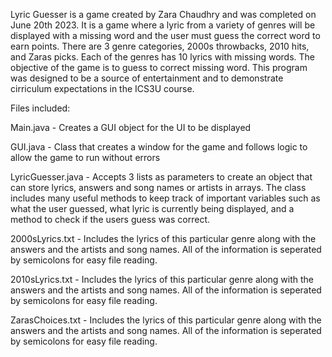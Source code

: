 Lyric Guesser is a game created by Zara Chaudhry and was completed on June 20th 2023.
It is a game where a lyric from a variety of genres will be displayed with a missing word and the user must guess the correct word to earn points. 
There are 3 genre categories, 2000s throwbacks, 2010 hits, and Zaras picks. Each of the genres has 10 lyrics with missing words. The objective of the game is to guess to correct missing word. 
This program was designed to be a source of entertainment and to demonstrate cirriculum expectations in the ICS3U course.

Files included:

Main.java - Creates a GUI object for the UI to be displayed

GUI.java - Class that creates a window for the game and follows logic to allow the game to run without errors

LyricGuesser.java - Accepts 3 lists as parameters to create an object that can store lyrics, answers and song names or artists in arrays. The class includes many useful methods to keep track of important variables such as what the user guessed, what lyric is currently being displayed, and a method to check if the users guess was correct.

2000sLyrics.txt - Includes the lyrics of this particular genre along with the answers and the artists and song names. All of the information is seperated by semicolons for easy file reading.

2010sLyrics.txt - Includes the lyrics of this particular genre along with the answers and the artists and song names. All of the information is seperated by semicolons for easy file reading.

ZarasChoices.txt - Includes the lyrics of this particular genre along with the answers and the artists and song names. All of the information is seperated by semicolons for easy file reading.
